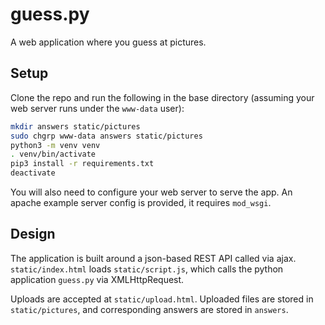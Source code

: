 # guess.py

A web application where you guess at pictures.

## Setup

Clone the repo and run the following in the base directory (assuming your
web server runs under the `www-data` user):

```sh
mkdir answers static/pictures
sudo chgrp www-data answers static/pictures
python3 -m venv venv
. venv/bin/activate
pip3 install -r requirements.txt
deactivate
```

You will also need to configure your web server to serve the app. An 
apache example server config is provided, it requires `mod_wsgi`.
 
## Design
 
The application is built around a json-based REST API called via ajax.
`static/index.html` loads `static/script.js`, which calls the python 
application `guess.py` via XMLHttpRequest.

Uploads are accepted at `static/upload.html`. Uploaded files are stored 
in `static/pictures`, and corresponding answers are stored in `answers`.
